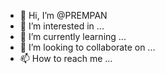 - 👋 Hi, I’m @PREMPAN
- 👀 I’m interested in ...
- 🌱 I’m currently learning ...
- 💞️ I’m looking to collaborate on ...
- 📫 How to reach me ...

<!---
PREMPAN/PREMPAN is a ✨ special ✨ repository because its `README.md` (this file) appears on your GitHub profile.
You can click the Preview link to take a look at your changes.
--->
